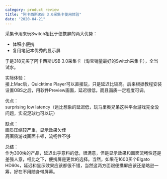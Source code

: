 ```yaml
---
category: product review
title: "阿卡西斯USB 3.0采集卡使用体验"
date: "2020-04-21"
---
```


采集卡用来玩Switch相比于便携屏的两大优势：

- 体积小便携
- 复用笔记本优秀的显示屏

于是318元买了阿卡西斯USB 3.0采集卡（淘宝销量最好的Switch采集卡），全当试水。

实际体验：  
接上Mac后，Quicktime Player可以直接玩，只是延迟比较高。后来根据教程安装设置OBS之后，用软件Preview画面，延迟很低，而且画质一定程度可调。

优点：  
surprising low latency（远比想象的延迟低，玩马里奥兄弟这种平台游戏完全没问题，实况足球也可以玩）

缺点：  
画质压缩较严重，显示效果欠佳  
高画质游戏画面卡顿，流畅性不够

总结：  
作为300块的产品，延迟出乎意料的低，很满意，但是显示效果和画面流畅性还是差强人意，相比之下，便携屏是更优的选择。当然，如果花1600买个Elgato HD60s，延迟和显示效果应该都很不错，当然这两方面跟便携屏应该还是略逊一筹，好在不用随身带屏幕。

